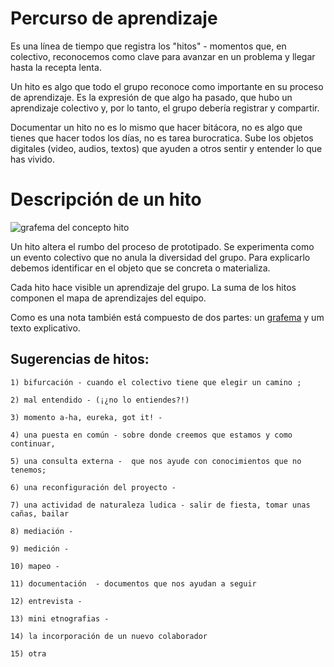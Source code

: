 # Percurso de aprendizaje

Es una línea de tiempo que registra los "hitos" - momentos que, en colectivo, reconocemos como clave para avanzar en un problema y llegar hasta la recepta lenta. 

Un hito es algo que todo el grupo reconoce como importante en su proceso de aprendizaje. Es la expresión de que algo ha pasado, que hubo un aprendizaje colectivo y, por lo tanto, el grupo debería registrar y compartir. 

Documentar un hito no es lo mismo que hacer bitácora, no es algo que tienes que hacer todos los días, no es tarea burocratica. Sube los objetos digitales (video, audios, textos) que ayuden a otros sentir y entender lo que has vivido.


# Descripción de un hito #

![grafema del concepto hito](https://github.com/docART/documentacion/blob/recipe/prototyping/grafemas/grafema_hito.jpeg)

Un hito altera el rumbo del proceso de prototipado. Se experimenta como un evento colectivo que no anula la diversidad del grupo. Para explicarlo debemos identificar en el objeto que se concreta o materializa.

Cada hito hace visible un aprendizaje del grupo. La suma de los hitos componen el mapa de aprendizajes del equipo. 

Como es una nota también está compuesto de dos partes: un [grafema](https://github.com/docART/documentacion/blob/recipe/prototyping/05_nocion_de_grafema.md) y um texto explicativo. 


## Sugerencias de hitos: 

    1) bifurcación - cuando el colectivo tiene que elegir un camino ; 

    2) mal entendido - (¡¿no lo entiendes?!)

    3) momento a-ha, eureka, got it! -  

    4) una puesta en común - sobre donde creemos que estamos y como continuar, 

    5) una consulta externa -  que nos ayude con conocimientos que no tenemos; 

    6) una reconfiguración del proyecto - 

    7) una actividad de naturaleza ludica - salir de fiesta, tomar unas cañas, bailar 

    8) mediación -

    9) medición -

    10) mapeo - 

    11) documentación  - documentos que nos ayudan a seguir 

    12) entrevista - 

    13) mini etnografias - 
    
    14) la incorporación de un nuevo colaborador 
    
    15) otra

